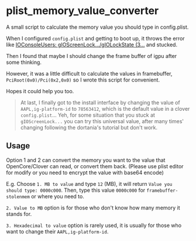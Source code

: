 # plist_memory_value_converter

A small script to calculate the memory value you should type in config.plist.

When I configured `config.plist` and getting to boot up, it throws the error like [IOConsoleUsers: gIOScreenLock.../gIOLockState (3...](https://dortania.github.io/OpenCore-Install-Guide/troubleshooting/extended/kernel-issues.html#stuck-on-or-near-ioconsoleusers-gioscreenlock-giolockstate-3) and stucked.

Then I found that maybe I should change the frame buffer of igpu after some thinking.

However, it was a little difficult to calculate the values in framebuffer, `PciRoot(0x0)/Pci(0x2,0x0)` so I wrote this script for convenient.

Hopes it could help you too.

>  At last, I finally got to the install interface by changing the value of `AAPL,ig-platform-id` to `78563412`, which is the default value in a clover `config.plist`... Yeh, for some situation that you stuck at `gIOScreenLock...` you can try this universal value, after many times' changing following the dortania's tutorial but don't work.

## Usage

Option 1 and 2 can convert the memory you want to the value that OpenCore/Clover can read, or convert them back. (Please use plist editor for modify or you need to encrypt the value with base64 encode)

E.g. Choose `1. MB to value` and type `12` (MB), it will return `Value you should type: 0000c000`. Then, type this value `0000c000` for `framebuffer-stolenmem` or where you need to.

`2. Value to MB` option is for those who don't know how many memory it stands for.

`3. Hexadecimal to value` option is rarely used, it is usually for those who want to change their `AAPL,ig-platform-id`.

